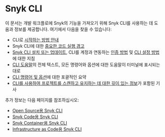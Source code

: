 # Snyk CLI

이 문서는 개발 워크플로에 Snyk의 기능을 가져오기 위해 Snyk CLI를 사용하는 데 도움과 정보를 제공합니다. 여기에서 다음을 찾을 수 있습니다:

* CLI로 [시작하는 방법 안내](getting-started-with-the-snyk-cli.md)
* Snyk CLI에 대한 [중요한 코드 실행 경고](code-execution-warning-for-snyk-cli.md)
* [Snyk CLI 설치 또는 업데이트](install-or-update-the-snyk-cli/), CLI를 계정과 연동하는 [인증 방법](authenticate-to-use-the-cli.md) 및 [CLI 설정 방법](configure-the-snyk-cli/)에 대한 지침
* [CLI 도움말](commands/)의 전체 텍스트, 모든 명령어와 옵션에 대한 도움말이 터미널에 표시되는 대로
* [CLI 명령어 및 옵션](cli-commands-and-options-summary.md)에 대한 포괄적인 요약
* [CLI를 사용하여 프로젝트를 스캔하고 유지하는 데 대한 깊이 있는 정보](scan-and-maintain-projects-using-the-cli/)가 포함된 기사

추가 정보는 다음 페이지를 참조하십시오:

* [Open Source용 Snyk CLI](scan-and-maintain-projects-using-the-cli/snyk-cli-for-open-source/)
* [Snyk Code용  Snyk CLI ](scan-and-maintain-projects-using-the-cli/snyk-cli-for-snyk-code/)
* [Snyk Container용  Snyk CLI](scan-and-maintain-projects-using-the-cli/snyk-cli-for-snyk-container/)
* [Infrastructure as Code용 Snyk CLI](scan-and-maintain-projects-using-the-cli/snyk-cli-for-iac/)
